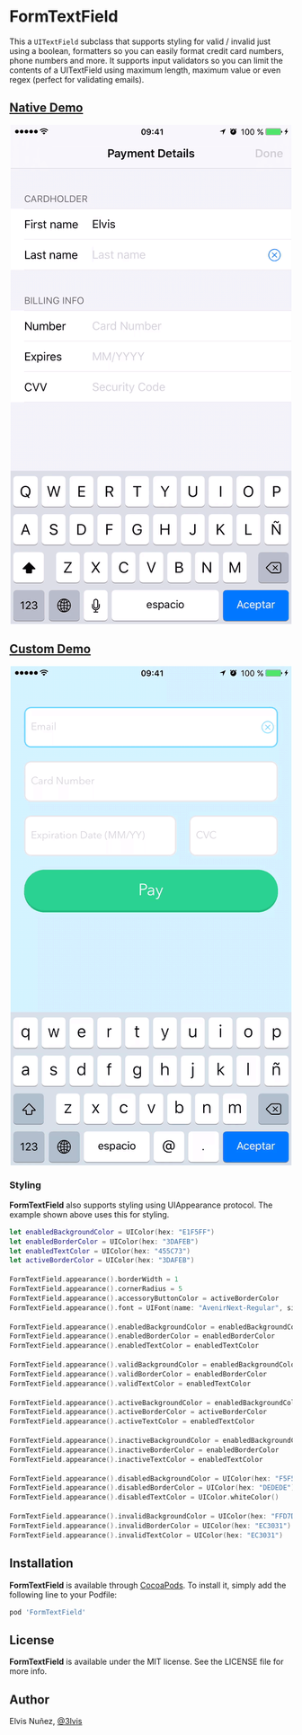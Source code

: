 # FormTextField

This a `UITextField` subclass that supports styling for valid / invalid just using a boolean, formatters so you can easily format credit card numbers, phone numbers and more. It supports input validators so you can limit the contents of a UITextField using maximum length, maximum value or even regex (perfect for validating emails).

## [Native Demo](https://github.com/3lvis/FormTextField/tree/master/Native)

<p align="center">
  <img src="https://raw.githubusercontent.com/3lvis/FormTextField/master/GitHub/native.gif"/>
</p>

## [Custom Demo](https://github.com/3lvis/FormTextField/tree/master/Custom)

<p align="center">
  <img src="https://raw.githubusercontent.com/3lvis/FormTextField/master/GitHub/custom.gif"/>
</p>

### Styling

**FormTextField** also supports styling using UIAppearance protocol. The example shown above uses this for styling.

```swift
let enabledBackgroundColor = UIColor(hex: "E1F5FF")
let enabledBorderColor = UIColor(hex: "3DAFEB")
let enabledTextColor = UIColor(hex: "455C73")
let activeBorderColor = UIColor(hex: "3DAFEB")

FormTextField.appearance().borderWidth = 1
FormTextField.appearance().cornerRadius = 5
FormTextField.appearance().accessoryButtonColor = activeBorderColor
FormTextField.appearance().font = UIFont(name: "AvenirNext-Regular", size: 15)

FormTextField.appearance().enabledBackgroundColor = enabledBackgroundColor
FormTextField.appearance().enabledBorderColor = enabledBorderColor
FormTextField.appearance().enabledTextColor = enabledTextColor

FormTextField.appearance().validBackgroundColor = enabledBackgroundColor
FormTextField.appearance().validBorderColor = enabledBorderColor
FormTextField.appearance().validTextColor = enabledTextColor

FormTextField.appearance().activeBackgroundColor = enabledBackgroundColor
FormTextField.appearance().activeBorderColor = activeBorderColor
FormTextField.appearance().activeTextColor = enabledTextColor

FormTextField.appearance().inactiveBackgroundColor = enabledBackgroundColor
FormTextField.appearance().inactiveBorderColor = enabledBorderColor
FormTextField.appearance().inactiveTextColor = enabledTextColor

FormTextField.appearance().disabledBackgroundColor = UIColor(hex: "F5F5F8")
FormTextField.appearance().disabledBorderColor = UIColor(hex: "DEDEDE")
FormTextField.appearance().disabledTextColor = UIColor.whiteColor()

FormTextField.appearance().invalidBackgroundColor = UIColor(hex: "FFD7D7")
FormTextField.appearance().invalidBorderColor = UIColor(hex: "EC3031")
FormTextField.appearance().invalidTextColor = UIColor(hex: "EC3031")
```

## Installation

**FormTextField** is available through [CocoaPods](http://cocoapods.org). To install
it, simply add the following line to your Podfile:

```ruby
pod 'FormTextField'
```

## License

**FormTextField** is available under the MIT license. See the LICENSE file for more info.

## Author

Elvis Nuñez, [@3lvis](https://twitter.com/3lvis)
